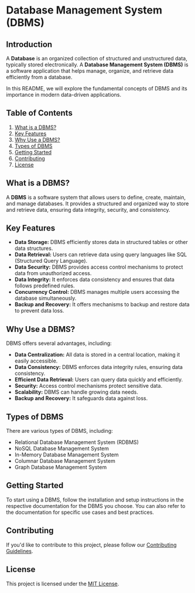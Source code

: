 # Database Management System (DBMS)

## Introduction

A **Database** is an organized collection of structured and unstructured data, typically stored electronically. A **Database Management System (DBMS)** is a software application that helps manage, organize, and retrieve data efficiently from a database.

In this README, we will explore the fundamental concepts of DBMS and its importance in modern data-driven applications.

## Table of Contents

1. [What is a DBMS?](#what-is-a-dbms)
2. [Key Features](#key-features)
3. [Why Use a DBMS?](#why-use-a-dbms)
4. [Types of DBMS](#types-of-dbms)
5. [Getting Started](#getting-started)
6. [Contributing](#contributing)
7. [License](#license)

## What is a DBMS?

A **DBMS** is a software system that allows users to define, create, maintain, and manage databases. It provides a structured and organized way to store and retrieve data, ensuring data integrity, security, and consistency.

## Key Features

- **Data Storage:** DBMS efficiently stores data in structured tables or other data structures.
- **Data Retrieval:** Users can retrieve data using query languages like SQL (Structured Query Language).
- **Data Security:** DBMS provides access control mechanisms to protect data from unauthorized access.
- **Data Integrity:** It enforces data consistency and ensures that data follows predefined rules.
- **Concurrency Control:** DBMS manages multiple users accessing the database simultaneously.
- **Backup and Recovery:** It offers mechanisms to backup and restore data to prevent data loss.

## Why Use a DBMS?

DBMS offers several advantages, including:

- **Data Centralization:** All data is stored in a central location, making it easily accessible.
- **Data Consistency:** DBMS enforces data integrity rules, ensuring data consistency.
- **Efficient Data Retrieval:** Users can query data quickly and efficiently.
- **Security:** Access control mechanisms protect sensitive data.
- **Scalability:** DBMS can handle growing data needs.
- **Backup and Recovery:** It safeguards data against loss.

## Types of DBMS

There are various types of DBMS, including:
- Relational Database Management System (RDBMS)
- NoSQL Database Management System
- In-Memory Database Management System
- Columnar Database Management System
- Graph Database Management System

## Getting Started

To start using a DBMS, follow the installation and setup instructions in the respective documentation for the DBMS you choose. You can also refer to the documentation for specific use cases and best practices.

## Contributing

If you'd like to contribute to this project, please follow our [Contributing Guidelines](CONTRIBUTING.md).

## License

This project is licensed under the [MIT License](LICENSE).
